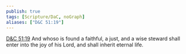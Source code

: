 ```yaml
---
publish: true
tags: [Scripture/DaC, noGraph]
aliases: ["D&C 51:19"]
---
```

[D&C 51:19](https://churchofjesuschrist.org/study/scriptures/dc-testament/dc/51?lang=eng&id=p19#p19) And whoso is found a faithful, a just, and a wise steward shall enter into the joy of his Lord, and shall inherit eternal life.
